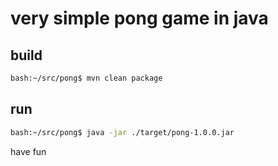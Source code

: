 # very simple pong game in java

## build

```bash
bash:~/src/pong$ mvn clean package
```

## run

```bash
bash:~/src/pong$ java -jar ./target/pong-1.0.0.jar
```

have fun
